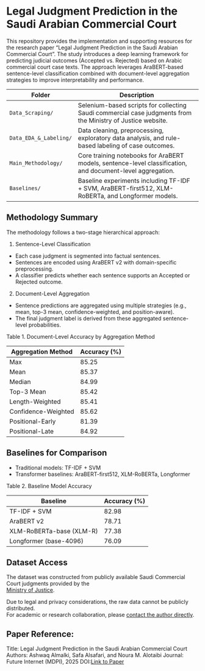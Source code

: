 # Legal Judgment Prediction in the Saudi Arabian Commercial Court

This repository provides the implementation and supporting resources for the research paper “Legal Judgment Prediction in the Saudi Arabian Commercial Court”.
The study introduces a deep learning framework for predicting judicial outcomes (Accepted vs. Rejected) based on Arabic commercial court case texts.
The approach leverages AraBERT-based sentence-level classification combined with document-level aggregation strategies to improve interpretability and performance.


| Folder                 | Description                                                                                                 |
| --------------------   | ----------------------------------------------------------------------------------------------------------- |
| `Data_Scraping/`       | Selenium-based scripts for collecting Saudi commercial case judgments from the Ministry of Justice website. |
| `Data_EDA_&_Labeling/` | Data cleaning, preprocessing, exploratory data analysis, and rule-based labeling of case outcomes.          |
| `Main_Methodology/`    | Core training notebooks for AraBERT models, sentence-level classification, and document-level aggregation.  |
| `Baselines/`           | Baseline experiments including TF-IDF + SVM, AraBERT-first512, XLM-RoBERTa, and Longformer models.          |



## Methodology Summary
The methodology follows a two-stage hierarchical approach:

1. Sentence-Level Classification
- Each case judgment is segmented into factual sentences.
- Sentences are encoded using AraBERT v2 with domain-specific preprocessing.
- A classifier predicts whether each sentence supports an Accepted or Rejected outcome.

2. Document-Level Aggregation
- Sentence predictions are aggregated using multiple strategies (e.g., mean, top-3 mean, confidence-weighted, and position-aware).
- The final judgment label is derived from these aggregated sentence-level probabilities.

Table 1. Document-Level Accuracy by Aggregation Method

| **Aggregation Method** | **Accuracy (%)** |
| ---------------------- | ---------------- |
| Max                    | 85.25            |
| Mean                   | 85.37            |
| Median                 | 84.99            |
| Top-3 Mean             | 85.42            |
| Length-Weighted        | 85.41            |
| Confidence-Weighted    | 85.62            |
| Positional-Early       | 81.39            |
| Positional-Late        | 84.92            |



## Baselines for Comparison
- Traditional models: TF-IDF + SVM
- Transformer baselines: AraBERT-first512, XLM-RoBERTa, Longformer

Table 2. Baseline Model Accuracy

| **Baseline**             | **Accuracy (%)** |
| ------------------------ | ---------------- |
| TF-IDF + SVM             | 82.98            |
| AraBERT v2               | 78.71            |
| XLM-RoBERTa-base (XLM-R) | 77.38            |
| Longformer (base-4096)   | 76.09            |



## Dataset Access
The dataset was constructed from publicly available Saudi Commercial Court judgments provided by the  
[Ministry of Justice](https://www.moj.gov.sa/).

Due to legal and privacy considerations, the raw data cannot be publicly distributed.  
For academic or research collaboration, please [contact the author directly](mailto:almalkiashwag1@gmail.com).

## Paper Reference:  
Title: Legal Judgment Prediction in the Saudi Arabian Commercial Court
Authors: Ashwaq Almalki, Safa Alsafari, and Noura M. Alotaibi
Journal: Future Internet (MDPI), 2025
DOI:[Link to Paper](https://www.mdpi.com/1999-5903/17/10/439)
